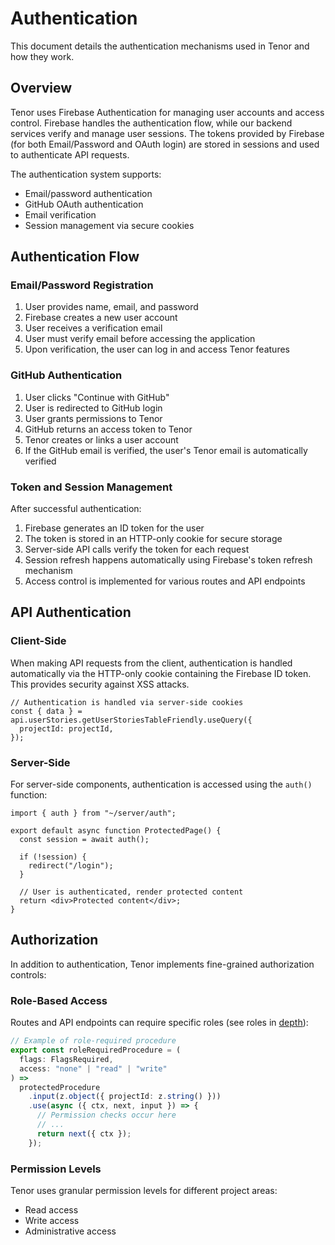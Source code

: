 # Authentication

This document details the authentication mechanisms used in Tenor and how they work.

## Overview

Tenor uses Firebase Authentication for managing user accounts and access control. Firebase handles the authentication flow, while our backend services verify and manage user sessions. The tokens provided by Firebase (for both Email/Password and OAuth login) are stored in sessions and used to authenticate API requests.

The authentication system supports:

- Email/password authentication
- GitHub OAuth authentication
- Email verification
- Session management via secure cookies

## Authentication Flow

### Email/Password Registration

1. User provides name, email, and password
2. Firebase creates a new user account
3. User receives a verification email
4. User must verify email before accessing the application
5. Upon verification, the user can log in and access Tenor features

### GitHub Authentication

1. User clicks "Continue with GitHub"
2. User is redirected to GitHub login
3. User grants permissions to Tenor
4. GitHub returns an access token to Tenor
5. Tenor creates or links a user account
6. If the GitHub email is verified, the user's Tenor email is automatically verified

### Token and Session Management

After successful authentication:

1. Firebase generates an ID token for the user
2. The token is stored in an HTTP-only cookie for secure storage
3. Server-side API calls verify the token for each request
4. Session refresh happens automatically using Firebase's token refresh mechanism
5. Access control is implemented for various routes and API endpoints

## API Authentication

### Client-Side

When making API requests from the client, authentication is handled automatically via the HTTP-only cookie containing the Firebase ID token. This provides security against XSS attacks.

```tsx
// Authentication is handled via server-side cookies
const { data } = api.userStories.getUserStoriesTableFriendly.useQuery({
  projectId: projectId,
});
```

### Server-Side

For server-side components, authentication is accessed using the `auth()` function:

```tsx
import { auth } from "~/server/auth";

export default async function ProtectedPage() {
  const session = await auth();

  if (!session) {
    redirect("/login");
  }

  // User is authenticated, render protected content
  return <div>Protected content</div>;
}
```

## Authorization

In addition to authentication, Tenor implements fine-grained authorization controls:

### Role-Based Access

Routes and API endpoints can require specific roles (see roles in [depth](../roles-permissions.md)):

```typescript
// Example of role-required procedure
export const roleRequiredProcedure = (
  flags: FlagsRequired,
  access: "none" | "read" | "write"
) =>
  protectedProcedure
    .input(z.object({ projectId: z.string() }))
    .use(async ({ ctx, next, input }) => {
      // Permission checks occur here
      // ...
      return next({ ctx });
    });
```

### Permission Levels

Tenor uses granular permission levels for different project areas:

- Read access
- Write access
- Administrative access
